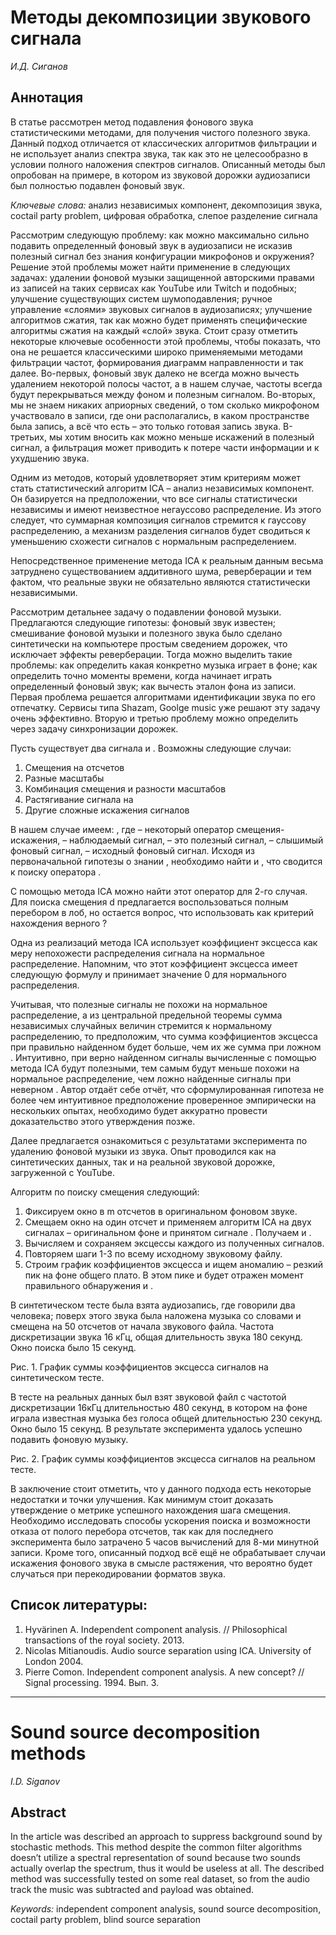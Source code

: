 # Методы декомпозиции звукового сигнала

_И.Д. Сиганов_

## Аннотация

В статье рассмотрен метод подавления фонового звука статистическими методами, для получения чистого полезного звука. Данный подход отличается от классических алгоритмов фильтрации и не использует анализ спектра звука, так как это не целесообразно в условии полного наложения спектров сигналов. Описанный методы был опробован на примере, в котором из звуковой дорожки аудиозаписи был полностью подавлен фоновый звук.

*Ключевые слова:* анализ независимых компонент, декомпозиция звука, coctail party problem, цифровая обработка, слепое разделение сигнала


Рассмотрим следующую проблему: как можно максимально сильно подавить определенный фоновый звук в аудиозаписи не исказив полезный сигнал без знания конфигурации микрофонов и окружения? Решение этой проблемы может найти применение в следующих задачах: удалении фоновой музыки защищенной авторскими правами из записей на таких сервисах как YouTube или Twitch и подобных; улучшение существующих систем шумоподавления; ручное управление «слоями» звуковых сигналов в аудиозаписях; улучшение алгоритмов сжатия, так как можно будет применять специфические алгоритмы сжатия на каждый «слой» звука. Стоит сразу отметить некоторые ключевые особенности этой проблемы, чтобы показать, что она не решается классическими широко применяемыми методами фильтрации частот, формирования диаграмм направленности и так далее. Во-первых, фоновый звук далеко не всегда можно вычесть удалением некоторой полосы частот, а в нашем случае, частоты всегда будут перекрываться между фоном и полезным сигналом. Во-вторых, мы не знаем никаких априорных сведений, о том сколько микрофоном участвовало в записи, где они располагались, в каком пространстве была запись, а всё что есть – это только готовая запись звука. В-третьих, мы хотим вносить как можно меньше искажений в полезный сигнал, а фильтрация может приводить к потере части информации и к ухудшению звука.

Одним из методов, который удовлетворяет этим критериям может стать статистический алгоритм ICA – анализ независимых компонент. Он базируется на предположении, что все сигналы статистически независимы и имеют неизвестное негауссово распределение. Из этого следует, что суммарная композиция сигналов стремится к гауссову распределению, а механизм разделения сигналов будет сводиться к уменьшению схожести сигналов с нормальным распределением.

Непосредственное применение метода ICA к реальным данным весьма затруднено существованием аддитивного шума, реверберации и тем фактом, что реальные звуки не обязательно являются статистически независимыми.

Рассмотрим детальнее задачу о подавлении фоновой музыки. Предлагаются следующие гипотезы: фоновый звук известен; смешивание фоновой музыки и полезного звука было сделано синтетически на компьютере простым сведением дорожек, что исключает эффекты реверберации. Тогда можно выделить такие проблемы: как определить какая конкретно музыка играет в фоне; как определить точно моменты времени, когда начинает играть определенный фоновый звук; как вычесть эталон фона из записи. Первая проблема решается алгоритмами идентификации звука по его отпечатку. Сервисы типа Shazam, Goolge music уже решают эту задачу очень эффективно.  Вторую и третью проблему можно определить через задачу синхронизации дорожек.

Пусть существует два сигнала  и . Возможны следующие случаи:
1.	Смещения на отсчетов
2.	Разные масштабы
3.	Комбинация смещения и разности масштабов
4.	Растягивание сигнала на
5.	Другие сложные искажения сигналов

В нашем случае имеем: , где  – некоторый оператор смещения-искажения,  – наблюдаемый сигнал,  – это полезный сигнал,  – слышимый фоновый сигнал,  – исходный фоновый сигнал. Исходя из первоначальной гипотезы о знании , необходимо найти  и , что сводится к поиску оператора .

С помощью метода ICA можно найти этот оператор  для 2-го случая. Для поиска смещения d предлагается воспользоваться полным перебором в лоб, но остается вопрос, что использовать как критерий нахождения верного ?

Одна из реализаций метода ICA использует коэффициент эксцесса как меру непохожести распределения сигнала на нормальное распределение. Напомним, что этот коэффициент эксцесса имеет следующую формулу  и принимает значение 0 для нормального распределения.

Учитывая, что полезные сигналы не похожи на нормальное распределение, а из центральной предельной теоремы сумма независимых случайных величин стремится к нормальному распределению, то предположим, что сумма коэффициентов эксцесса при правильно найденном  будет больше, чем их же сумма при ложном . Интуитивно, при верно найденном  сигналы вычисленные с помощью метода ICA будут полезными, тем самым будут меньше похожи на нормальное распределение, чем ложно найденные сигналы при неверном . Автор отдаёт себе отчёт, что сформулированная гипотеза не более чем интуитивное предположение проверенное эмпирически на нескольких опытах, необходимо будет аккуратно провести доказательство этого утверждения позже.

Далее предлагается ознакомиться с результатами эксперимента по удалению фоновой музыки из звука. Опыт проводился как на синтетических данных, так и на реальной звуковой дорожке, загруженной с YouTube.

Алгоритм по поиску смещения следующий:
1.	Фиксируем окно в m отсчетов в оригинальном фоновом звуке.
2.	Смещаем окно на один отсчет и применяем алгоритм ICA на двух сигналах – оригинальном фоне  и принятом сигнале . Получаем  и .
3.	Вычисляем и сохраняем эксцессы каждого из полученных сигналов.
4.	Повторяем шаги 1-3 по всему исходному звуковому файлу.
5.	Строим график коэффициентов эксцесса и ищем аномалию – резкий пик на фоне общего плато. В этом пике и будет отражен момент правильного обнаружения  и .

В синтетическом тесте была взята аудиозапись, где говорили два человека; поверх этого звука была наложена музыка со словами и смещена на 50 отсчетов от начала звукового файла. Частота дискретизации звука 16 кГц, общая длительность звука 180 секунд. Окно поиска было 15 секунд.

Рис. 1. График суммы коэффициентов эксцесса сигналов на синтетическом тесте.

В тесте на реальных данных был взят звуковой файл с частотой дискретизации 16кГц длительностью 480 секунд, в котором на фоне играла известная музыка без голоса общей длительностью 230 секунд. Окно было 15 секунд. В результате эксперимента удалось успешно подавить фоновую музыку.

Рис. 2. График суммы коэффициентов эксцесса сигналов на реальном тесте.

В заключение стоит отметить, что у данного подхода есть некоторые недостатки и точки улучшения. Как минимум стоит доказать утверждение о метрике успешного нахождения шага смещения. Необходимо исследовать способы ускорения поиска и возможности отказа от полого перебора отсчетов, так как для последнего эксперимента было затрачено 5 часов вычислений для 8-ми минутной записи. Кроме того, описанный подход всё ещё не обрабатывает случаи искажения фонового звука в смысле растяжения, что вероятно будет случаться при перекодировании форматов звука.

## Список литературы:
1.	Hyvärinen A. Independent component analysis. // Philosophical transactions of the royal society. 2013.
2.	Nicolas Mitianoudis. Audio source separation using ICA. University of London 2004.
3.	Pierre Comon. Independent component analysis. A new concept? // Signal processing. 1994. Вып. 3.


---
# Sound source decomposition methods

_I.D. Siganov_

## Abstract

In the article was described an approach to suppress background sound by stochastic methods. This method despite the common filter algorithms doesn’t utilize a spectral representation of sound because two sounds actually overlap the spectrum, thus it would be useless at all. The described method was successfully tested on some real dataset, so from the audio track the music was subtracted and payload was obtained.

*Keywords:* independent component analysis, sound source decomposition, coctail party problem, blind source separation
